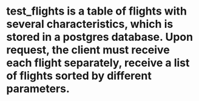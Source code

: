# test_flights is a table of flights with several characteristics, which is stored in a postgres database. Upon request, the client must receive each flight separately, receive a list of flights sorted by different parameters.
